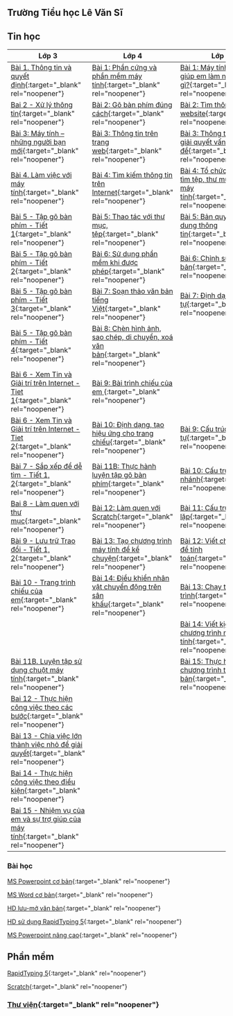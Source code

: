 ## **Trường Tiểu học Lê Văn Sĩ**

## **Tin học**

| Lớp 3 | Lớp 4 | Lớp 5 |
| --------- | --------- | --------- |
| [Bài 1. Thông tin và quyết định](https://github.com/lilws/lvs.github.io/blob/gh-pages/sdata/k3/B%C3%A0i%201.%20Th%C3%B4ng%20Tin%20v%C3%A0%20Quy%E1%BA%BFt%20%C4%91%E1%BB%8Bnh%20(Published)/index.html){:target="_blank" rel="noopener"} | [Bài 1: Phần cứng và phần mềm máy tính](https://www.canva.com/design/DAGB72V2Xtg/hR_6sYRFW4XDZlkYfC4xEQ/edit?utm_content=DAGB72V2Xtg&utm_campaign=designshare&utm_medium=link2&utm_source=sharebutton){:target="_blank" rel="noopener"} | [Bài 1: Máy tính có thể giúp em làm những việc gì?](){:target="_blank" rel="noopener"} |
| [Bai 2 - Xử lý thông tin](https://www.canva.com/design/DAGB7lqurLw/_SWBnjT3jeSpoiluBFLYrg/edit?utm_content=DAGB7lqurLw&utm_campaign=designshare&utm_medium=link2&utm_source=sharebutton){:target="_blank" rel="noopener"} | [Bài 2: Gõ bàn phím đúng cách](https://www.canva.com/design/DAGB78rVqSg/9n2prlhieqJlwvo1HVEmww/edit?utm_content=DAGB78rVqSg&utm_campaign=designshare&utm_medium=link2&utm_source=sharebutton){:target="_blank" rel="noopener"} | [Bài 2: Tìm thông tin trên website](){:target="_blank" rel="noopener"}
| [Bài 3: Máy tính – những người bạn mới](https://www.canva.com/design/DAGB7vy_y_o/ieKnExASRpSUbouMcAMUNw/edit?utm_content=DAGB7vy_y_o&utm_campaign=designshare&utm_medium=link2&utm_source=sharebutton){:target="_blank" rel="noopener"} | [Bài 3: Thông tin trên trang web](https://www.canva.com/design/DAGB74q7hBU/iHuRoj-Q-19uTgwKLJvyXw/edit?utm_content=DAGB74q7hBU&utm_campaign=designshare&utm_medium=link2&utm_source=sharebutton){:target="_blank" rel="noopener"} | [Bài 3: Thông tin trong giải quyết vấn đề](){:target="_blank" rel="noopener"}
| [Bài 4. Làm việc với máy tính](https://www.canva.com/design/DAGB7iEv1rc/Xlx8vH2hEK8PLKvxbdG0aA/edit?utm_content=DAGB7iEv1rc&utm_campaign=designshare&utm_medium=link2&utm_source=sharebutton){:target="_blank" rel="noopener"} | [Bài 4: Tìm kiếm thông tin trên Internet](https://www.canva.com/design/DAGB745hxic/C91fzq9480raZoCam2sQzA/edit?utm_content=DAGB745hxic&utm_campaign=designshare&utm_medium=link2&utm_source=sharebutton){:target="_blank" rel="noopener"} | [Bài 4: Tổ chức, lưu trữ và tìm tệp, thư mục trong máy tính](){:target="_blank" rel="noopener"}
| [Bài 5 - Tập gõ bàn phím - Tiết 1](https://www.canva.com/design/DAGB7sn7tHQ/N2Vf-W9TjK3NVhscklOtjw/edit?utm_content=DAGB7sn7tHQ&utm_campaign=designshare&utm_medium=link2&utm_source=sharebutton){:target="_blank" rel="noopener"} | [Bài 5: Thao tác với thư mục, tệp](https://www.canva.com/design/DAGB76kDCYM/NkMU95cGmxN_u2XnEB3e_A/edit?utm_content=DAGB76kDCYM&utm_campaign=designshare&utm_medium=link2&utm_source=sharebutton){:target="_blank" rel="noopener"} | [Bài 5: Bản quyền nội dung thông tin](){:target="_blank" rel="noopener"}
| [Bài 5 - Tập gõ bàn phím - Tiết 2](https://www.canva.com/design/DAGB7o9hHS4/7-SwNlwYyPi1FGwWmieOpg/edit?utm_content=DAGB7o9hHS4&utm_campaign=designshare&utm_medium=link2&utm_source=sharebutton){:target="_blank" rel="noopener"} | [Bài 6: Sử dụng phần mềm khi được phép](https://www.canva.com/design/DAGB77ahrX8/3ZehswRGZ8Q-aUohqj4jHQ/edit?utm_content=DAGB77ahrX8&utm_campaign=designshare&utm_medium=link2&utm_source=sharebutton){:target="_blank" rel="noopener"} | [Bài 6: Chỉnh sửa văn bản](){:target="_blank" rel="noopener"}
| [Bài 5 - Tập gõ bàn phím - Tiết 3](https://www.canva.com/design/DAGB7uaWeCk/AOw0ryOxmhz9IVC-E2ZQKQ/edit?utm_content=DAGB7uaWeCk&utm_campaign=designshare&utm_medium=link2&utm_source=sharebutton){:target="_blank" rel="noopener"} | [Bài 7: Soạn thảo văn bản tiếng Việt](https://www.canva.com/design/DAGB723C4Ak/SzIjTslzzMTL11Bql-GPAA/edit?utm_content=DAGB723C4Ak&utm_campaign=designshare&utm_medium=link2&utm_source=sharebutton){:target="_blank" rel="noopener"} | [Bài 7: Định dạng ký tự](){:target="_blank" rel="noopener"}
| [Bài 5 - Tập gõ bàn phím - Tiết 4](https://www.canva.com/design/DAGB7tCSmcw/jh8_dYbzFLW4JhqmvGmvpQ/edit?utm_content=DAGB7tCSmcw&utm_campaign=designshare&utm_medium=link2&utm_source=sharebutton){:target="_blank" rel="noopener"} | [Bài 8: Chèn hình ảnh, sao chép, di chuyển, xoá văn bản](https://www.canva.com/design/DAGB7-SMjH4/6nmuND1G7-tT6qf2EwIkqA/edit?utm_content=DAGB7-SMjH4&utm_campaign=designshare&utm_medium=link2&utm_source=sharebutton){:target="_blank" rel="noopener"} | <!-- [Bài 8A: Thực hành tạo thiệp chúc mừng](){:target="_blank" rel="noopener"} -->
| [Bài 6 - Xem Tin và Giải trí trên Internet - Tiet 1](https://www.canva.com/design/DAGB7r_vICk/xdiYr1qU-H1xJiPSBJfR-g/edit?utm_content=DAGB7r_vICk&utm_campaign=designshare&utm_medium=link2&utm_source=sharebutton){:target="_blank" rel="noopener"} | [Bài 9: Bài trình chiếu của em ](https://www.canva.com/design/DAGB7-ygzAs/J2_RzcXo7nosFueozcefpg/edit?utm_content=DAGB7-ygzAs&utm_campaign=designshare&utm_medium=link2&utm_source=sharebutton){:target="_blank" rel="noopener"} | <!-- [Bài 8B: Thực hành tạo sản phẩm thủ công theo video hướng dẫn](){:target="_blank" rel="noopener"} -->
| [Bài 6 - Xem Tin và Giải trí trên Internet - Tiet 2](https://www.canva.com/design/DAGB74PuSa4/-g_t4d0GF0PYOxExHRwQpg/edit?utm_content=DAGB74PuSa4&utm_campaign=designshare&utm_medium=link2&utm_source=sharebutton){:target="_blank" rel="noopener"} | [Bài 10: Định dạng, tạo hiệu ứng cho trang chiếu](https://www.canva.com/design/DAGB70C-ZyI/kPAbfSrfoHV1keHQy-OLnQ/edit?utm_content=DAGB70C-ZyI&utm_campaign=designshare&utm_medium=link2&utm_source=sharebutton){:target="_blank" rel="noopener"} | [Bài 9: Cấu trúc tuàn tự](){:target="_blank" rel="noopener"}
| [Bài 7 - Sắp xếp để dễ tìm - Tiết 1, 2](https://www.canva.com/design/DAGB78jqMvo/mmYoOjUzYgAdsQvvpVEjFA/edit?utm_content=DAGB78jqMvo&utm_campaign=designshare&utm_medium=link2&utm_source=sharebutton){:target="_blank" rel="noopener"} | [Bài 11B: Thực hành luyện tập gõ bàn phím](https://www.canva.com/design/DAGB789ag1U/ArxIsQMv_xg3bCWVLzxlug/edit?utm_content=DAGB789ag1U&utm_campaign=designshare&utm_medium=link2&utm_source=sharebutton){:target="_blank" rel="noopener"} | [Bài 10: Cấu trúc rẽ nhánh](){:target="_blank" rel="noopener"}
| [Bai 8 - Làm quen với thư mục](https://www.canva.com/design/DAGB78W9lto/qC3axhba0d-zF646Uvyevg/edit?utm_content=DAGB78W9lto&utm_campaign=designshare&utm_medium=link2&utm_source=sharebutton){:target="_blank" rel="noopener"} | [Bài 12: Làm quen với Scratch](https://www.canva.com/design/DAGB7y-hC3k/XPqGJ1BX1OLLtFY4wr9QpA/edit?utm_content=DAGB7y-hC3k&utm_campaign=designshare&utm_medium=link2&utm_source=sharebutton){:target="_blank" rel="noopener"} | [Bài 11: Cấu trúc lặp](){:target="_blank" rel="noopener"}
| [Bài 9 - Lưu trữ Trao đổi - Tiết 1, 2](https://www.canva.com/design/DAGB7zDw4no/LX4MFMhw4YpX7MuigyE9XA/edit?utm_content=DAGB7zDw4no&utm_campaign=designshare&utm_medium=link2&utm_source=sharebutton){:target="_blank" rel="noopener"} | [Bài 13: Tạo chương trình máy tính để kể chuyện](https://www.canva.com/design/DAGB794THTw/4cG4iP0V38IINCxDWbYMGA/edit?utm_content=DAGB794THTw&utm_campaign=designshare&utm_medium=link2&utm_source=sharebutton){:target="_blank" rel="noopener"} | [Bài 12: Viết chương trình để tính toán](){:target="_blank" rel="noopener"}
| [Bài 10 - Trang trình chiếu của em](https://www.canva.com/design/DAGB7oJl34k/4dQTRhCM5Zq7sxJScO13kg/edit?utm_content=DAGB7oJl34k&utm_campaign=designshare&utm_medium=link2&utm_source=sharebutton){:target="_blank" rel="noopener"} | [Bài 14: Điều khiển nhân vật chuyển động trên sân khấu](https://www.canva.com/design/DAGB7xybjQI/S9tkqwXPcCy-FLlBZqKUKw/edit?utm_content=DAGB7xybjQI&utm_campaign=designshare&utm_medium=link2&utm_source=sharebutton){:target="_blank" rel="noopener"} | [Bài 13: Chạy thử chương trình](){:target="_blank" rel="noopener"}
| <!-- [Bai 11A - Hệ mặt trời](https://www.canva.com/design/DAGB77gys48/51j4vKkGloHzoK8KcnALQw/edit?utm_content=DAGB77gys48&utm_campaign=designshare&utm_medium=link2&utm_source=sharebutton){:target="_blank" rel="noopener"} --> | | [Bài 14: Viết kịch bản chương trình máy tính](){:target="_blank" rel="noopener"}
| [Bài 11B. Luyện tập sử dụng chuột máy tính](https://www.canva.com/design/DAGB7idjzi4/J3yuoacsPoW6VHSknoD_Iw/edit?utm_content=DAGB7idjzi4&utm_campaign=designshare&utm_medium=link2&utm_source=sharebutton){:target="_blank" rel="noopener"} | | [Bài 15: Thực hành tạo chương trình theo kịch bản](){:target="_blank" rel="noopener"} |
| [Bai 12 - Thực hiện công việc theo các bước](https://www.canva.com/design/DAGB7lkvIV4/voRd9yia1c-ypnMMkgq0sg/edit?utm_content=DAGB7lkvIV4&utm_campaign=designshare&utm_medium=link2&utm_source=sharebutton){:target="_blank" rel="noopener"} |
| [Bài 13 - Chia việc lớn thành việc nhỏ để giải quyết](https://www.canva.com/design/DAGB7waDPaM/KIk5fVT6uMRSDYhY4wIdFw/edit?utm_content=DAGB7waDPaM&utm_campaign=designshare&utm_medium=link2&utm_source=sharebutton){:target="_blank" rel="noopener"} |
| [Bai 14 - Thực hiện công việc theo điều kiện](https://www.canva.com/design/DAGB75N6gQ0/Gg7e8LlwUeEAbvtWlm-Jvg/edit?utm_content=DAGB75N6gQ0&utm_campaign=designshare&utm_medium=link2&utm_source=sharebutton){:target="_blank" rel="noopener"} |
| [Bai 15 - Nhiệm vụ của em và sự trợ giúp của máy tính](https://www.canva.com/design/DAGB730eJ-E/_dWOLjVMBt2k-nLH6VI0yg/edit?utm_content=DAGB730eJ-E&utm_campaign=designshare&utm_medium=link2&utm_source=sharebutton){:target="_blank" rel="noopener"} |



### **Bài học**
[MS Powerpoint cơ bản](https://prezi.com/p/6wbqyofibprw){:target="_blank" rel="noopener"}

[MS Word cơ bản](https://prezi.com/p/a8h5hagcqzl3){:target="_blank" rel="noopener"}

[HD lưu-mở văn bản](https://prezi.com/p/g592fzacsp3w){:target="_blank" rel="noopener"}

[HD sử dụng  RapidTyping 5](https://prezi.com/p/oguhmdk5cbqo){:target="_blank" rel="noopener"}

[MS Powerpoint nâng cao](https://prezi.com/p/8ljt-sgxr8sa){:target="_blank" rel="noopener"}

## **Phần mềm**
[RapidTyping 5](https://rapidtyping.com/downloads.html){:target="_blank" rel="noopener"}

[Scratch](https://scratch.mit.edu/download){:target="_blank" rel="noopener"}

### [Thư viện](http://thlevansi.thuvien.hcm.edu.vn){:target="_blank" rel="noopener"}
<!-- 


[Bai25](./Bai25/index.html)

[TNXH](./TNXH/index.html)

### Reference

[Link to Cayman help](./cayman.html).

[Link to Github help](./github_help.html).
-->
